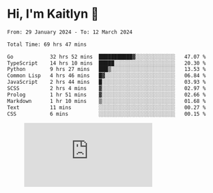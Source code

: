 # Hi, I'm Kaitlyn 👋
<!--START_SECTION:waka-->

```txt
From: 29 January 2024 - To: 12 March 2024

Total Time: 69 hrs 47 mins

Go            32 hrs 52 mins  ███████████▓░░░░░░░░░░░░░   47.07 %
TypeScript    14 hrs 10 mins  █████░░░░░░░░░░░░░░░░░░░░   20.30 %
Python        9 hrs 27 mins   ███▒░░░░░░░░░░░░░░░░░░░░░   13.53 %
Common Lisp   4 hrs 46 mins   █▓░░░░░░░░░░░░░░░░░░░░░░░   06.84 %
JavaScript    2 hrs 44 mins   █░░░░░░░░░░░░░░░░░░░░░░░░   03.93 %
SCSS          2 hrs 4 mins    ▓░░░░░░░░░░░░░░░░░░░░░░░░   02.97 %
Prolog        1 hr 51 mins    ▓░░░░░░░░░░░░░░░░░░░░░░░░   02.66 %
Markdown      1 hr 10 mins    ▒░░░░░░░░░░░░░░░░░░░░░░░░   01.68 %
Text          11 mins         ░░░░░░░░░░░░░░░░░░░░░░░░░   00.27 %
CSS           6 mins          ░░░░░░░░░░░░░░░░░░░░░░░░░   00.15 %
```

<!--END_SECTION:waka-->

<figure><embed src="https://wakatime.com/share/@018d58bc-3d22-46c9-b2d7-4ed36fb8172d/243b5d9b-77cd-4133-89ff-dcc8f225fa18.svg"></embed></figure>
